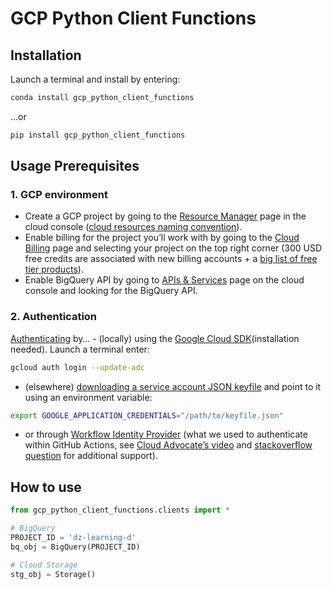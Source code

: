# GCP Python Client Functions

<!-- WARNING: THIS FILE WAS AUTOGENERATED! DO NOT EDIT! -->

## Installation

Launch a terminal and install by entering:

``` sh
conda install gcp_python_client_functions
```

…or

``` sh
pip install gcp_python_client_functions
```

## Usage Prerequisites

### 1. GCP environment

- Create a GCP project by going to the [Resource
  Manager](https://console.cloud.google.com/project?_ga=2.198902124.2143434848.1693760593-97706481.1691864848)
  page in the cloud console ([cloud resources naming
  convention](https://stepan.wtf/cloud-naming-convention/#:~:text=The%20rule%20of%20thumb%20is,or%20within%20a%20given%20scope.)).
- Enable billing for the project you’ll work with by going to the [Cloud
  Billing](https://console.cloud.google.com/billing/) page and selecting
  your project on the top right corner (300 USD free credits are
  associated with new billing accounts + a [big list of free tier
  products](https://cloud.google.com/free?_ga=2.49992806.-1313173218.1693453955)).
- Enable BigQuery API by going to [APIs &
  Services](https://console.cloud.google.com/apis/) page on the cloud
  console and looking for the BigQuery API.

### 2. Authentication

[Authenticating](https://googleapis.dev/python/google-api-core/latest/auth.html)
by… - (locally) using the [Google Cloud
SDK](http://cloud.google.com/sdk)(installation needed). Launch a
terminal enter:

``` sh
gcloud auth login --update-adc
```

- (elsewhere) [downloading a service account JSON
  keyfile](https://cloud.google.com/iam/docs/keys-create-delete#creating)
  and point to it using an environment variable:

``` sh
export GOOGLE_APPLICATION_CREDENTIALS="/path/to/keyfile.json"
```

- or through [Workflow Identity
  Provider](https://docs.github.com/en/actions/deployment/security-hardening-your-deployments/configuring-openid-connect-in-google-cloud-platform)
  (what we used to authenticate within GitHub Actions, see [Cloud
  Advocate’s video](https://www.youtube.com/watch?v=zRF5uTWXV8Y) and
  [stackoverflow
  question](https://stackoverflow.com/questions/75573270/github-action-doesnt-work-with-gcp-403-permission-iam-serviceaccounts-getacc)
  for additional support).

## How to use

``` python
from gcp_python_client_functions.clients import *

# BigQuery
PROJECT_ID = 'dz-learning-d'
bq_obj = BigQuery(PROJECT_ID)

# Cloud Storage
stg_obj = Storage()
```
